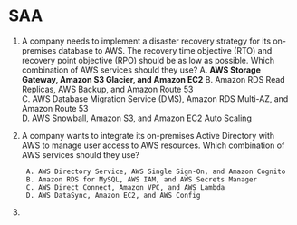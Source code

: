 # SAA

1. A company needs to implement a disaster recovery strategy for its on-premises database to AWS. The recovery time objective (RTO) and recovery point objective (RPO) should be as low as possible. Which combination of AWS services should they use?
   	A. **AWS Storage Gateway, Amazon S3 Glacier, and Amazon EC2**
	B. Amazon RDS Read Replicas, AWS Backup, and Amazon Route 53  
	C. AWS Database Migration Service (DMS), Amazon RDS Multi-AZ, and Amazon Route 53  
	D. AWS Snowball, Amazon S3, and Amazon EC2 Auto Scaling

		
  
		

3. A company wants to integrate its on-premises Active Directory with AWS to manage user access to AWS resources. Which combination of AWS services should they use?
		
		A. AWS Directory Service, AWS Single Sign-On, and Amazon Cognito  
		B. Amazon RDS for MySQL, AWS IAM, and AWS Secrets Manager  
		C. AWS Direct Connect, Amazon VPC, and AWS Lambda  
		D. AWS DataSync, Amazon EC2, and AWS Config  
		

4. 



   

